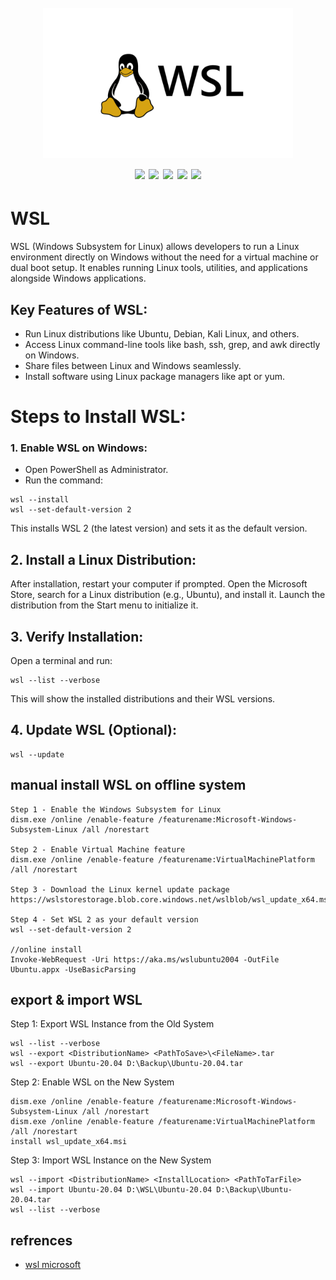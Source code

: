 <h1 align="center">
  <br>
  <a href=""><img src="/img/logo.webp" alt="" width="400px;"></a>
  <br>
  <img src="https://img.shields.io/badge/PRs-welcome-blue">
  <img src="https://img.shields.io/github/last-commit/kh4sh3i/WSL">
  <img src="https://img.shields.io/github/commit-activity/m/kh4sh3i/WSL">
  <a href="https://twitter.com/intent/follow?screen_name=kh4sh3i_"><img src="https://img.shields.io/twitter/follow/kh4sh3i_?style=flat&logo=twitter"></a>
  <a href="https://github.com/kh4sh3i"><img src="https://img.shields.io/github/stars/kh4sh3i?style=flat&logo=github"></a>
</h1>

# WSL
WSL (Windows Subsystem for Linux) allows developers to run a Linux environment directly on Windows without the need for a virtual machine or dual boot setup. It enables running Linux tools, utilities, and applications alongside Windows applications.

## Key Features of WSL:
* Run Linux distributions like Ubuntu, Debian, Kali Linux, and others.
* Access Linux command-line tools like bash, ssh, grep, and awk directly on Windows.
* Share files between Linux and Windows seamlessly.
* Install software using Linux package managers like apt or yum.



# Steps to Install WSL:
### 1. Enable WSL on Windows:

* Open PowerShell as Administrator.
* Run the command:
```
wsl --install
wsl --set-default-version 2
```

This installs WSL 2 (the latest version) and sets it as the default version.


## 2. Install a Linux Distribution:

After installation, restart your computer if prompted.
Open the Microsoft Store, search for a Linux distribution (e.g., Ubuntu), and install it.
Launch the distribution from the Start menu to initialize it.

## 3. Verify Installation:

Open a terminal and run:
```
wsl --list --verbose
```

This will show the installed distributions and their WSL versions.

## 4. Update WSL (Optional):
```
wsl --update
```

## manual install WSL on offline system
```
Step 1 - Enable the Windows Subsystem for Linux
dism.exe /online /enable-feature /featurename:Microsoft-Windows-Subsystem-Linux /all /norestart

Step 2 - Enable Virtual Machine feature
dism.exe /online /enable-feature /featurename:VirtualMachinePlatform /all /norestart

Step 3 - Download the Linux kernel update package
https://wslstorestorage.blob.core.windows.net/wslblob/wsl_update_x64.msi

Step 4 - Set WSL 2 as your default version
wsl --set-default-version 2

//online install 
Invoke-WebRequest -Uri https://aka.ms/wslubuntu2004 -OutFile Ubuntu.appx -UseBasicParsing
```

## export & import WSL


Step 1: Export WSL Instance from the Old System
```
wsl --list --verbose
wsl --export <DistributionName> <PathToSave>\<FileName>.tar
wsl --export Ubuntu-20.04 D:\Backup\Ubuntu-20.04.tar
```


Step 2: Enable WSL on the New System
```
dism.exe /online /enable-feature /featurename:Microsoft-Windows-Subsystem-Linux /all /norestart
dism.exe /online /enable-feature /featurename:VirtualMachinePlatform /all /norestart
install wsl_update_x64.msi
```


Step 3: Import WSL Instance on the New System
```
wsl --import <DistributionName> <InstallLocation> <PathToTarFile>
wsl --import Ubuntu-20.04 D:\WSL\Ubuntu-20.04 D:\Backup\Ubuntu-20.04.tar
wsl --list --verbose
```

## refrences
* [wsl microsoft](https://learn.microsoft.com/en-us/windows/wsl/install-manual)

